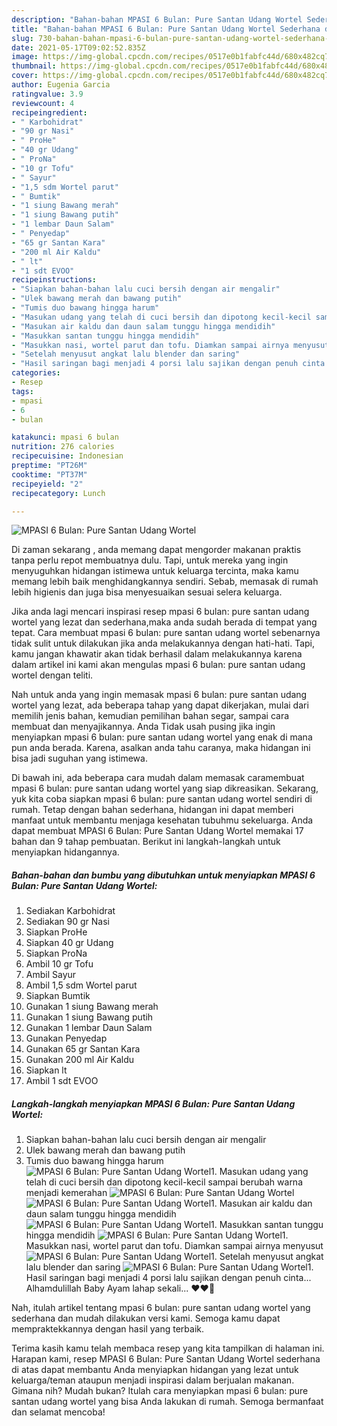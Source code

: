```yaml
---
description: "Bahan-bahan MPASI 6 Bulan: Pure Santan Udang Wortel Sederhana dan Mudah Dibuat"
title: "Bahan-bahan MPASI 6 Bulan: Pure Santan Udang Wortel Sederhana dan Mudah Dibuat"
slug: 730-bahan-bahan-mpasi-6-bulan-pure-santan-udang-wortel-sederhana-dan-mudah-dibuat
date: 2021-05-17T09:02:52.835Z
image: https://img-global.cpcdn.com/recipes/0517e0b1fabfc44d/680x482cq70/mpasi-6-bulan-pure-santan-udang-wortel-foto-resep-utama.jpg
thumbnail: https://img-global.cpcdn.com/recipes/0517e0b1fabfc44d/680x482cq70/mpasi-6-bulan-pure-santan-udang-wortel-foto-resep-utama.jpg
cover: https://img-global.cpcdn.com/recipes/0517e0b1fabfc44d/680x482cq70/mpasi-6-bulan-pure-santan-udang-wortel-foto-resep-utama.jpg
author: Eugenia Garcia
ratingvalue: 3.9
reviewcount: 4
recipeingredient:
- " Karbohidrat"
- "90 gr Nasi"
- " ProHe"
- "40 gr Udang"
- " ProNa"
- "10 gr Tofu"
- " Sayur"
- "1,5 sdm Wortel parut"
- " Bumtik"
- "1 siung Bawang merah"
- "1 siung Bawang putih"
- "1 lembar Daun Salam"
- " Penyedap"
- "65 gr Santan Kara"
- "200 ml Air Kaldu"
- " lt"
- "1 sdt EVOO"
recipeinstructions:
- "Siapkan bahan-bahan lalu cuci bersih dengan air mengalir"
- "Ulek bawang merah dan bawang putih"
- "Tumis duo bawang hingga harum"
- "Masukan udang yang telah di cuci bersih dan dipotong kecil-kecil sampai berubah warna menjadi kemerahan"
- "Masukan air kaldu dan daun salam tunggu hingga mendidih"
- "Masukkan santan tunggu hingga mendidih"
- "Masukkan nasi, wortel parut dan tofu. Diamkan sampai airnya menyusut"
- "Setelah menyusut angkat lalu blender dan saring"
- "Hasil saringan bagi menjadi 4 porsi lalu sajikan dengan penuh cinta... Alhamdulillah Baby Ayam lahap sekali... ❤️❤️🥰"
categories:
- Resep
tags:
- mpasi
- 6
- bulan

katakunci: mpasi 6 bulan 
nutrition: 276 calories
recipecuisine: Indonesian
preptime: "PT26M"
cooktime: "PT37M"
recipeyield: "2"
recipecategory: Lunch

---
```



![MPASI 6 Bulan: Pure Santan Udang Wortel](https://img-global.cpcdn.com/recipes/0517e0b1fabfc44d/680x482cq70/mpasi-6-bulan-pure-santan-udang-wortel-foto-resep-utama.jpg)

Di zaman  sekarang , anda memang dapat mengorder makanan praktis tanpa perlu repot membuatnya dulu. Tapi, untuk mereka yang ingin menyuguhkan hidangan istimewa untuk keluarga tercinta, maka kamu memang lebih baik menghidangkannya sendiri. Sebab, memasak di rumah lebih higienis dan juga bisa menyesuaikan sesuai selera keluarga.

Jika anda lagi mencari inspirasi resep mpasi 6 bulan: pure santan udang wortel yang lezat dan sederhana,maka anda sudah berada di tempat yang tepat. Cara membuat mpasi 6 bulan: pure santan udang wortel  sebenarnya tidak sulit untuk dilakukan jika anda melakukannya dengan hati-hati. Tapi, kamu jangan khawatir akan tidak berhasil dalam melakukannya 
karena dalam artikel ini kami akan mengulas mpasi 6 bulan: pure santan udang wortel dengan teliti.  



Nah untuk anda yang ingin memasak mpasi 6 bulan: pure santan udang wortel yang lezat, ada beberapa tahap yang dapat dikerjakan, mulai dari memilih jenis bahan, kemudian pemilihan bahan segar, sampai cara membuat dan menyajikannya. Anda Tidak usah pusing jika ingin menyiapkan mpasi 6 bulan: pure santan udang wortel yang enak di mana pun anda berada. Karena, asalkan anda  tahu caranya, maka hidangan ini bisa jadi suguhan yang istimewa.

Di bawah ini, ada beberapa cara mudah dalam memasak caramembuat mpasi 6 bulan: pure santan udang wortel yang siap dikreasikan. Sekarang, yuk kita coba siapkan mpasi 6 bulan: pure santan udang wortel sendiri di rumah. Tetap dengan bahan sederhana, hidangan ini dapat memberi manfaat untuk membantu menjaga kesehatan tubuhmu sekeluarga. Anda dapat membuat MPASI 6 Bulan: Pure Santan Udang Wortel memakai 17 bahan dan 9 tahap pembuatan. Berikut ini langkah-langkah untuk menyiapkan hidangannya.

<!--inarticleads1-->

##### Bahan-bahan dan bumbu yang dibutuhkan untuk menyiapkan MPASI 6 Bulan: Pure Santan Udang Wortel:

1. Sediakan  Karbohidrat
1. Sediakan 90 gr Nasi
1. Siapkan  ProHe
1. Siapkan 40 gr Udang
1. Siapkan  ProNa
1. Ambil 10 gr Tofu
1. Ambil  Sayur
1. Ambil 1,5 sdm Wortel parut
1. Siapkan  Bumtik
1. Gunakan 1 siung Bawang merah
1. Gunakan 1 siung Bawang putih
1. Gunakan 1 lembar Daun Salam
1. Gunakan  Penyedap
1. Gunakan 65 gr Santan Kara
1. Gunakan 200 ml Air Kaldu
1. Siapkan  lt
1. Ambil 1 sdt EVOO




<!--inarticleads2-->

##### Langkah-langkah menyiapkan MPASI 6 Bulan: Pure Santan Udang Wortel:

1. Siapkan bahan-bahan lalu cuci bersih dengan air mengalir
1. Ulek bawang merah dan bawang putih
1. Tumis duo bawang hingga harum
<img src="//assets-global.cpcdn.com/assets/icons/button_play-2c75c40dde080a61004c1f40b05d8f140eaff45d7e9e6481dc71c63d2e7c4909.png" alt="MPASI 6 Bulan: Pure Santan Udang Wortel">1. Masukan udang yang telah di cuci bersih dan dipotong kecil-kecil sampai berubah warna menjadi kemerahan
<img src="//assets-global.cpcdn.com/assets/icons/button_play-2c75c40dde080a61004c1f40b05d8f140eaff45d7e9e6481dc71c63d2e7c4909.png" alt="MPASI 6 Bulan: Pure Santan Udang Wortel"><img src="//assets-global.cpcdn.com/assets/icons/button_play-2c75c40dde080a61004c1f40b05d8f140eaff45d7e9e6481dc71c63d2e7c4909.png" alt="MPASI 6 Bulan: Pure Santan Udang Wortel">1. Masukan air kaldu dan daun salam tunggu hingga mendidih
<img src="//assets-global.cpcdn.com/assets/icons/button_play-2c75c40dde080a61004c1f40b05d8f140eaff45d7e9e6481dc71c63d2e7c4909.png" alt="MPASI 6 Bulan: Pure Santan Udang Wortel">1. Masukkan santan tunggu hingga mendidih
<img src="//assets-global.cpcdn.com/assets/icons/button_play-2c75c40dde080a61004c1f40b05d8f140eaff45d7e9e6481dc71c63d2e7c4909.png" alt="MPASI 6 Bulan: Pure Santan Udang Wortel">1. Masukkan nasi, wortel parut dan tofu. Diamkan sampai airnya menyusut
<img src="//assets-global.cpcdn.com/assets/icons/button_play-2c75c40dde080a61004c1f40b05d8f140eaff45d7e9e6481dc71c63d2e7c4909.png" alt="MPASI 6 Bulan: Pure Santan Udang Wortel">1. Setelah menyusut angkat lalu blender dan saring
<img src="//assets-global.cpcdn.com/assets/icons/button_play-2c75c40dde080a61004c1f40b05d8f140eaff45d7e9e6481dc71c63d2e7c4909.png" alt="MPASI 6 Bulan: Pure Santan Udang Wortel">1. Hasil saringan bagi menjadi 4 porsi lalu sajikan dengan penuh cinta... Alhamdulillah Baby Ayam lahap sekali... ❤️❤️🥰




Nah, itulah artikel tentang  mpasi 6 bulan: pure santan udang wortel  yang sederhana dan mudah dilakukan versi kami. Semoga kamu dapat mempraktekkannya dengan hasil yang terbaik. 

Terima kasih kamu telah membaca resep yang kita tampilkan di halaman ini. Harapan kami, resep  MPASI 6 Bulan: Pure Santan Udang Wortel sederhana di atas dapat membantu Anda menyiapkan hidangan yang lezat untuk keluarga/teman ataupun menjadi inspirasi dalam berjualan makanan. Gimana nih? Mudah bukan? Itulah cara menyiapkan mpasi 6 bulan: pure santan udang wortel yang bisa Anda lakukan di rumah. Semoga bermanfaat dan selamat mencoba!

